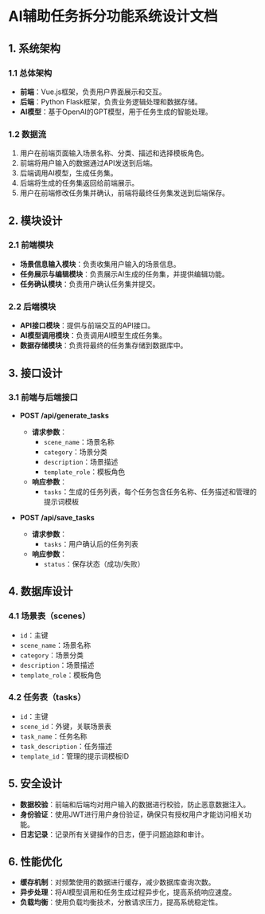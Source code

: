 # AI辅助任务拆分功能系统设计文档

## 1. 系统架构
### 1.1 总体架构
- **前端**：Vue.js框架，负责用户界面展示和交互。
- **后端**：Python Flask框架，负责业务逻辑处理和数据存储。
- **AI模型**：基于OpenAI的GPT模型，用于任务生成的智能处理。

### 1.2 数据流
1. 用户在前端页面输入场景名称、分类、描述和选择模板角色。
2. 前端将用户输入的数据通过API发送到后端。
3. 后端调用AI模型，生成任务集。
4. 后端将生成的任务集返回给前端展示。
5. 用户在前端修改任务集并确认，前端将最终任务集发送到后端保存。

## 2. 模块设计
### 2.1 前端模块
- **场景信息输入模块**：负责收集用户输入的场景信息。
- **任务展示与编辑模块**：负责展示AI生成的任务集，并提供编辑功能。
- **任务确认模块**：负责用户确认任务集并提交。

### 2.2 后端模块
- **API接口模块**：提供与前端交互的API接口。
- **AI模型调用模块**：负责调用AI模型生成任务集。
- **数据存储模块**：负责将最终的任务集存储到数据库中。

## 3. 接口设计
### 3.1 前端与后端接口
- **POST /api/generate_tasks**
  - **请求参数**：
    - `scene_name`：场景名称
    - `category`：场景分类
    - `description`：场景描述
    - `template_role`：模板角色
  - **响应参数**：
    - `tasks`：生成的任务列表，每个任务包含任务名称、任务描述和管理的提示词模板

- **POST /api/save_tasks**
  - **请求参数**：
    - `tasks`：用户确认后的任务列表
  - **响应参数**：
    - `status`：保存状态（成功/失败）

## 4. 数据库设计
### 4.1 场景表（scenes）
- `id`：主键
- `scene_name`：场景名称
- `category`：场景分类
- `description`：场景描述
- `template_role`：模板角色

### 4.2 任务表（tasks）
- `id`：主键
- `scene_id`：外键，关联场景表
- `task_name`：任务名称
- `task_description`：任务描述
- `template_id`：管理的提示词模板ID

## 5. 安全设计
- **数据校验**：前端和后端均对用户输入的数据进行校验，防止恶意数据注入。
- **身份验证**：使用JWT进行用户身份验证，确保只有授权用户才能访问相关功能。
- **日志记录**：记录所有关键操作的日志，便于问题追踪和审计。

## 6. 性能优化
- **缓存机制**：对频繁使用的数据进行缓存，减少数据库查询次数。
- **异步处理**：将AI模型调用和任务生成过程异步化，提高系统响应速度。
- **负载均衡**：使用负载均衡技术，分散请求压力，提高系统稳定性。